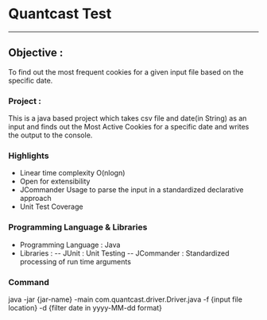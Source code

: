 # Quantcast Test
------------------------------------------------------------------------------------------------------------------------------------------

## Objective : 
To find out the most frequent cookies for a given input file based on the specific date.

### Project : 
This is a java based project which takes csv file and date(in String) as an input and finds out the Most Active Cookies for a specific date and writes the output to the console.

### Highlights
- Linear time complexity O(nlogn)
- Open for extensibility
- JCommander Usage to parse the input in a standardized declarative approach
- Unit Test Coverage

### Programming Language & Libraries
- Programming Language : Java
- Libraries : 
-- JUnit : Unit Testing
-- JCommander :  Standardized processing of run time arguments

### Command
java -jar {jar-name} -main com.quantcast.driver.Driver.java -f {input file location} -d {filter date in yyyy-MM-dd format}





